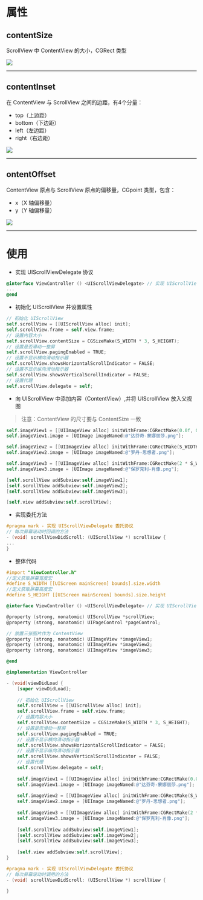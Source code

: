 # 属性

## contentSize

ScrollView 中 ContentView 的大小，CGRect 类型

![](https://ws4.sinaimg.cn/large/006tNc79ly1fl0hn8dv1jj319c1vk4qp.jpg)

------

## contentInset

在 ContentView 与 ScrollView 之间的边距，有4个分量：

- top（上边距）
- bottom（下边距）
- left（左边距）
- right（右边距）

![](https://ws3.sinaimg.cn/large/006tNc79ly1fl0howta9zj31b41swty1.jpg)

------

## ontentOffset

ContentView 原点与 ScrollView 原点的偏移量，CGpoint 类型，包含：

-  x（X 轴偏移量）
- y（Y  轴偏移量）

![](https://ws1.sinaimg.cn/large/006tNc79ly1fl0hup0pb7j31a81pcniy.jpg)

------

# 使用

- 实现 UIScrollViewDelegate 协议

```objective-c
@interface ViewController () <UIScrollViewDelegate> // 实现 UIScrollViewDelegate 协议
...
@end
```

- 初始化 UIScrollView 并设置属性

```objective-c
// 初始化 UIScrollView
self.scrollView = [[UIScrollView alloc] init];
self.scrollView.frame = self.view.frame;
// 设置内容大小
self.scrollView.contentSize = CGSizeMake(S_WIDTH * 3, S_HEIGHT);
// 设置是否滑动一整屏
self.scrollView.pagingEnabled = TRUE;
// 设置不显示横向滑动指示器
self.scrollView.showsHorizontalScrollIndicator = FALSE;
// 设置不显示纵向滑动指示器
self.scrollView.showsVerticalScrollIndicator = FALSE;
// 设置代理
self.scrollView.delegate = self;
```

- 向 UIScrollView 中添加内容（ContentView）,并将 UIScrollView 放入父视图

>注意：ContentView 的尺寸要与 ContentSize 一致

```objective-c
self.imageView1 = [[UIImageView alloc] initWithFrame:CGRectMake(0.0f, 0.0f, S_WIDTH, S_HEIGHT)];
self.imageView1.image = [UIImage imageNamed:@"达芬奇-蒙娜丽莎.png"];

self.imageView2 = [[UIImageView alloc] initWithFrame:CGRectMake(S_WIDTH, 0.0f, S_WIDTH, S_HEIGHT)];
self.imageView2.image = [UIImage imageNamed:@"罗丹-思想者.png"];

self.imageView3 = [[UIImageView alloc] initWithFrame:CGRectMake(2 * S_WIDTH, 0.0f, S_WIDTH, S_HEIGHT)];
self.imageView3.image = [UIImage imageNamed:@"保罗克利-肖像.png"];

[self.scrollView addSubview:self.imageView1];
[self.scrollView addSubview:self.imageView2];
[self.scrollView addSubview:self.imageView3];

[self.view addSubview:self.scrollView];
```

- 实现委托方法

```objective-c
#pragma mark - 实现 UIScrollViewDelegate 委托协议
// 每次屏幕滚动时回调的方法
- (void) scrollViewDidScroll: (UIScrollView *) scrollView {
...
}
```

- 整体代码

```objective-c
#import "ViewController.h"
//定义获取屏幕宽度宏
#define S_WIDTH [[UIScreen mainScreen] bounds].size.width
//定义获取屏幕高度宏
#define S_HEIGHT [[UIScreen mainScreen] bounds].size.height

@interface ViewController () <UIScrollViewDelegate> // 实现 UIScrollViewDelegate 协议

@property (strong, nonatomic) UIScrollView *scrollView;
@property (strong, nonatomic) UIPageControl *pageControl;

// 放置三张图片作为 ContentView
@property (strong, nonatomic) UIImageView *imageView1;
@property (strong, nonatomic) UIImageView *imageView2;
@property (strong, nonatomic) UIImageView *imageView3;

@end

@implementation ViewController

- (void)viewDidLoad {
    [super viewDidLoad];
    
    // 初始化 UIScrollView
    self.scrollView = [[UIScrollView alloc] init];
    self.scrollView.frame = self.view.frame;
    // 设置内容大小
    self.scrollView.contentSize = CGSizeMake(S_WIDTH * 3, S_HEIGHT);
    // 设置是否滑动一整屏
    self.scrollView.pagingEnabled = TRUE;
    // 设置不显示横向滑动指示器
    self.scrollView.showsHorizontalScrollIndicator = FALSE;
    // 设置不显示纵向滑动指示器
    self.scrollView.showsVerticalScrollIndicator = FALSE;
    // 设置代理
    self.scrollView.delegate = self;
    
    self.imageView1 = [[UIImageView alloc] initWithFrame:CGRectMake(0.0f, 0.0f, S_WIDTH, S_HEIGHT)];
    self.imageView1.image = [UIImage imageNamed:@"达芬奇-蒙娜丽莎.png"];
    
    self.imageView2 = [[UIImageView alloc] initWithFrame:CGRectMake(S_WIDTH, 0.0f, S_WIDTH, S_HEIGHT)];
    self.imageView2.image = [UIImage imageNamed:@"罗丹-思想者.png"];
    
    self.imageView3 = [[UIImageView alloc] initWithFrame:CGRectMake(2 * S_WIDTH, 0.0f, S_WIDTH, S_HEIGHT)];
    self.imageView3.image = [UIImage imageNamed:@"保罗克利-肖像.png"];
    
    [self.scrollView addSubview:self.imageView1];
    [self.scrollView addSubview:self.imageView2];
    [self.scrollView addSubview:self.imageView3];
    
    [self.view addSubview:self.scrollView];
}

#pragma mark - 实现 UIScrollViewDelegate 委托协议
// 每次屏幕滚动时调用的方法
- (void) scrollViewDidScroll: (UIScrollView *) scrollView {

}
```

